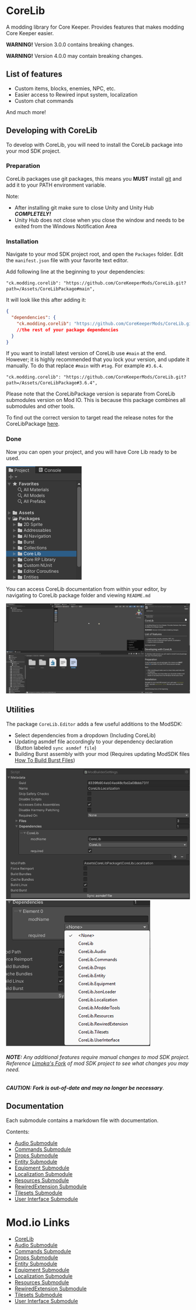 # CoreLib
A modding library for Core Keeper. Provides features that makes modding Core Keeper easier.

**WARNING!** Version 3.0.0 contains breaking changes.

**WARNING!** Version 4.0.0 may contain breaking changes.

## List of features
- Custom items, blocks, enemies, NPC, etc.
- Easier access to Rewired input system, localization
- Custom chat commands

And much more!

## Developing with CoreLib
To develop with CoreLib, you will need to install the CoreLib package into your mod SDK project.

### Preparation
CoreLib packages use git packages, this means you **MUST** install [git](https://git-scm.com/download/win) and add it to your PATH environment variable.  

Note:
- After installing git make sure to close Unity and Unity Hub ***COMPLETELY!***
- Unity Hub does not close when you close the window and needs to be exited from the Windows Notification Area

### Installation
Navigate to your mod SDK project root, and open the `Packages` folder. Edit the `manifest.json` file with your favorite text editor. 

Add following line at the beginning to your dependencies:
```
"ck.modding.corelib": "https://github.com/CoreKeeperMods/CoreLib.git?path=/Assets/CoreLibPackage#main",
```
It will look like this after adding it:
```json lines
{
  "dependencies": {
    "ck.modding.corelib": "https://github.com/CoreKeeperMods/CoreLib.git?path=/Assets/CoreLibPackage#main",
    //the rest of your package dependencies
  }
}
```
If you want to install latest version of CoreLib use `#main` at the end. However; it is highly recommended that you lock your version, and update it manually. To do that replace `#main` with `#tag`. For example `#3.6.4`.
```
"ck.modding.corelib": "https://github.com/CoreKeeperMods/CoreLib.git?path=/Assets/CoreLibPackage#3.6.4",
```
Please note that the CoreLibPackage version is separate from CoreLib submodules version on Mod IO. This is because this package combines all submodules and other tools. 

To find out the correct version to target read the release notes for the CoreLibPackage [here](https://github.com/CoreKeeperMods/CoreLib/releases).

### Done
Now you can open your project, and you will have Core Lib ready to be used.

![Unity Package Directory](./pics/package-directory.png)

You can access CoreLib documentation from within your editor, by navigating to CoreLib package folder and viewing `README.md`

![Unity Package Directory](./pics/corelib-readme.png)

## Utilities
The package `CoreLib.Editor` adds a few useful additions to the ModSDK:

- Select dependencies from a dropdown (Including CoreLib)
- Updating asmdef file accordingly to your dependency declaration (Button labeled `sync asmdef file`)
- Building Burst assembly with your mod (Requires updating ModSDK files [How To Build Burst Files](./HowToBuildBurst.md))

![CoreLib Meta Data](./pics/corelib-metadata.png)
![CoreLib Dependencies](./pics/corelib-dependencies.png)

###### **NOTE:** Any additional features require manual changes to mod SDK project. Reference [Limoka's Fork](https://github.com/limoka/CoreKeeperModSDK) of mod SDK project to see what changes you may need.
***CAUTION: Fork is out-of-date and may no longer be necessary***.

## Documentation
Each submodule contains a markdown file with documentation.

Contents:
- [Audio Submodule](../CoreLib.Audio/README.md)
- [Commands Submodule](../CoreLib.Commands/README.md)
- [Drops Submodule](../CoreLib.Drops/README.md)
- [Entity Submodule](../CoreLib.Entity/README.md)
- [Equipment Submodule](../CoreLib.Equipment/README.md)
- [Localization Submodule](../CoreLib.Localization/README.md)
- [Resources Submodule](../CoreLib.Resources/README.md)
- [RewiredExtension Submodule](../CoreLib.RewiredExtension/README.md)
- [Tilesets Submodule](../CoreLib.Tilesets/README.md)
- [User Interface Submodule](../CoreLib.UserInterface/README.md)

# Mod.io Links
- [CoreLib](https://mod.io/g/corekeeper/m/core-lib)
- [Audio Submodule](https://mod.io/g/corekeeper/m/corelibaudio)
- [Commands Submodule](https://mod.io/g/corekeeper/m/corelibcommands)
- [Drops Submodule](https://mod.io/g/corekeeper/m/corelibdrops)
- [Entity Submodule](https://mod.io/g/corekeeper/m/corelibentity)
- [Equipment Submodule](https://mod.io/g/corekeeper/m/corelibequipment)
- [Localization Submodule](https://mod.io/g/corekeeper/m/coreliblocalization)
- [Resources Submodule](https://mod.io/g/corekeeper/m/corelibresources)
- [RewiredExtension Submodule](https://mod.io/g/corekeeper/m/corelibrewiredextension)
- [Tilesets Submodule](https://mod.io/g/corekeeper/m/corelibtilesets)
- [User Interface Submodule](https://mod.io/g/corekeeper/m/corelib-userinterface)
